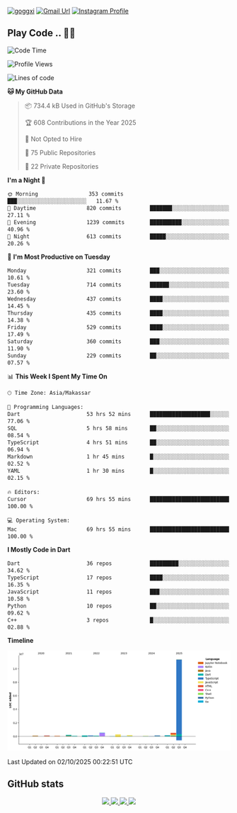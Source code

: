[![goggxi](https://img.shields.io/badge/Portofolio-Goggxi-orange)](https://goggxi.github.io)
[![Gmail Url](https://img.shields.io/twitter/url?label=Goggxi@gmail.com&logo=gmail&style=social&url=http%3A%2F%2Fmailto%3Acontact.Goggxi@gmail.com)](mailto:Goggxi@gmail.com) [![Instagram Profile](https://img.shields.io/twitter/url?label=moh_rifkan&logo=instagram&style=social&url=https://www.instagram.com/moh_rifkan/)](https://www.instagram.com/moh_rifkan/)

## Play Code .. 💬🚀

<!-- [![Moh Rifkan GitHub stats](https://github-readme-stats.vercel.app/api?username=goggxi&count_private=true&show_icons=true&theme=dracula&custom_title=Goggxi%20Statistic%20🚀)](https://github.com/goggxi/goggxi)

[![Top Langs](https://github-readme-stats.vercel.app/api/top-langs/?username=goggxi&langs_count=8&layout=compact&show_icons=true&theme=dracula)](https://github.com/goggxi/goggxi) -->

<!--START_SECTION:waka-->
![Code Time](http://img.shields.io/badge/Code%20Time-4%2C621%20hrs%205%20mins-blue)

![Profile Views](http://img.shields.io/badge/Profile%20Views-9-blue)

![Lines of code](https://img.shields.io/badge/From%20Hello%20World%20I%27ve%20Written-13.9%20million%20lines%20of%20code-blue)

**🐱 My GitHub Data** 

> 📦 734.4 kB Used in GitHub's Storage 
 > 
> 🏆 608 Contributions in the Year 2025
 > 
> 🚫 Not Opted to Hire
 > 
> 📜 75 Public Repositories 
 > 
> 🔑 22 Private Repositories 
 > 
**I'm a Night 🦉** 

```text
🌞 Morning                353 commits         ███░░░░░░░░░░░░░░░░░░░░░░   11.67 % 
🌆 Daytime                820 commits         ███████░░░░░░░░░░░░░░░░░░   27.11 % 
🌃 Evening                1239 commits        ██████████░░░░░░░░░░░░░░░   40.96 % 
🌙 Night                  613 commits         █████░░░░░░░░░░░░░░░░░░░░   20.26 % 
```
📅 **I'm Most Productive on Tuesday** 

```text
Monday                   321 commits         ███░░░░░░░░░░░░░░░░░░░░░░   10.61 % 
Tuesday                  714 commits         ██████░░░░░░░░░░░░░░░░░░░   23.60 % 
Wednesday                437 commits         ████░░░░░░░░░░░░░░░░░░░░░   14.45 % 
Thursday                 435 commits         ████░░░░░░░░░░░░░░░░░░░░░   14.38 % 
Friday                   529 commits         ████░░░░░░░░░░░░░░░░░░░░░   17.49 % 
Saturday                 360 commits         ███░░░░░░░░░░░░░░░░░░░░░░   11.90 % 
Sunday                   229 commits         ██░░░░░░░░░░░░░░░░░░░░░░░   07.57 % 
```


📊 **This Week I Spent My Time On** 

```text
🕑︎ Time Zone: Asia/Makassar

💬 Programming Languages: 
Dart                     53 hrs 52 mins      ███████████████████░░░░░░   77.06 % 
SQL                      5 hrs 58 mins       ██░░░░░░░░░░░░░░░░░░░░░░░   08.54 % 
TypeScript               4 hrs 51 mins       ██░░░░░░░░░░░░░░░░░░░░░░░   06.94 % 
Markdown                 1 hr 45 mins        █░░░░░░░░░░░░░░░░░░░░░░░░   02.52 % 
YAML                     1 hr 30 mins        █░░░░░░░░░░░░░░░░░░░░░░░░   02.15 % 

🔥 Editors: 
Cursor                   69 hrs 55 mins      █████████████████████████   100.00 % 

💻 Operating System: 
Mac                      69 hrs 55 mins      █████████████████████████   100.00 % 
```

**I Mostly Code in Dart** 

```text
Dart                     36 repos            █████████░░░░░░░░░░░░░░░░   34.62 % 
TypeScript               17 repos            ████░░░░░░░░░░░░░░░░░░░░░   16.35 % 
JavaScript               11 repos            ███░░░░░░░░░░░░░░░░░░░░░░   10.58 % 
Python                   10 repos            ██░░░░░░░░░░░░░░░░░░░░░░░   09.62 % 
C++                      3 repos             █░░░░░░░░░░░░░░░░░░░░░░░░   02.88 % 
```



**Timeline**

![Lines of Code chart](https://raw.githubusercontent.com/Goggxi/Goggxi/main/assets/bar_graph.png)


 Last Updated on 02/10/2025 00:22:51 UTC
<!--END_SECTION:waka-->

## GitHub stats

<p align="center">
  <a href="https://github.com/goggxi">
    <img src="http://github-profile-summary-cards.vercel.app/api/cards/profile-details?username=goggxi&theme=transparent" />
  </a>
  <a href="https://github.com/goggxi">
    <img src="https://github-readme-streak-stats.herokuapp.com/?user=goggxi&hide_border=true&card_width=338&theme=transparent" />
  </a>
  <a href="https://github.com/goggxi">
    <img src="http://github-profile-summary-cards.vercel.app/api/cards/stats?username=goggxi&theme=transparent" />
  </a>
  <a href="https://github.com/goggxi">
    <img src="https://github-readme-stats.vercel.app/api/top-langs/?username=goggxi&langs_count=10&exclude_repo=&hide=c,makefile,html,css,sass,nix,nunjucks,tsql,dockerfile,shell&card_width=699&hide_border=true&theme=transparent" />
  </a>
  <!-- <br/>
  <a href="https://github.com/goggxi">
    <img src="https://komarev.com/ghpvc/?username=goggxi&color=blue&style=flat" />
  </a> -->
</p>

